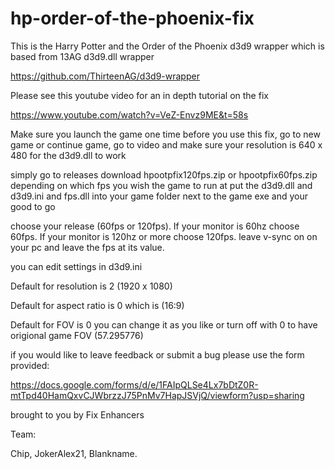 # hp-order-of-the-phoenix-fix

This is the Harry Potter and the Order of the Phoenix d3d9 wrapper which is based from 13AG d3d9.dll wrapper

https://github.com/ThirteenAG/d3d9-wrapper

Please see this youtube video for an in depth tutorial on the fix                                                                              

https://www.youtube.com/watch?v=VeZ-Envz9ME&t=58s

Make sure you launch the game one time before you use this fix, go to new game or continue game, go to video and make sure your resolution is 640 x 480 for the d3d9.dll to work 

simply go to releases download hpootpfix120fps.zip or hpootpfix60fps.zip depending on which fps you wish the game to run at put the d3d9.dll and d3d9.ini and fps.dll into your game folder next to the game exe and your good to go 

choose your release (60fps or 120fps). If your monitor is 60hz choose 60fps. If your monitor is 120hz or more choose 120fps. leave v-sync on on your pc and leave the fps at its value.

you can edit settings in d3d9.ini 

Default for resolution is 2 (1920 x 1080) 

Default for aspect ratio is 0 which is (16:9)

Default for FOV is 0 you can change it as you like or turn off with 0 to have origional game FOV (57.295776)

if you would like to leave feedback or submit a bug please use the form provided: 

https://docs.google.com/forms/d/e/1FAIpQLSe4Lx7bDtZ0R-mtTpd40HamQxvCJWbrzzJ75PnMv7HapJSVjQ/viewform?usp=sharing

brought to you by Fix Enhancers 

Team: 

Chip, JokerAlex21, Blankname.
